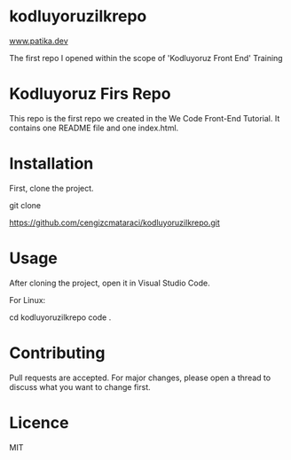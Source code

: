 # kodluyoruzilkrepo
 
 www.patika.dev

The first repo I opened within the scope of 'Kodluyoruz Front End' Training

# Kodluyoruz Firs Repo

This repo is the first repo we created in the We Code Front-End Tutorial. It contains one README file and one index.html.

# Installation

First, clone the project.

git clone

https://github.com/cengizcmataraci/kodluyoruzilkrepo.git

# Usage

After cloning the project, open it in Visual Studio Code.

For Linux:

cd kodluyoruzilkrepo
code .

# Contributing

Pull requests are accepted. For major changes, please open a thread to discuss what you want to change first.

# Licence

MIT
